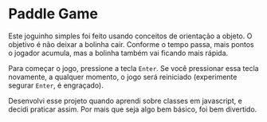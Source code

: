 # Paddle Game

Este joguinho simples foi feito usando conceitos de orientação a objeto. O objetivo é não deixar a bolinha cair. Conforme o tempo passa, mais pontos o jogador acumula, mas a bolinha também vai ficando mais rápida.

Para começar o jogo, pressione a tecla `Enter`. Se você pressionar essa tecla novamente, a qualquer momento, o jogo será reiniciado (experimente segurar `Enter`, é engraçado). 

Desenvolvi esse projeto quando aprendi sobre classes em javascript, e decidi praticar assim. Por mais que seja algo bem básico, foi bem divertido.
